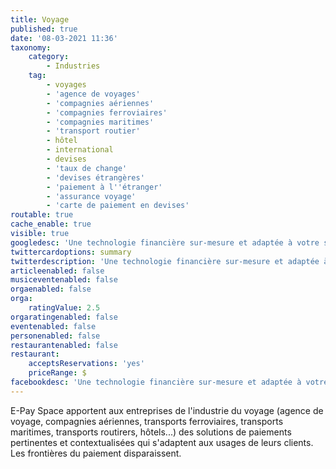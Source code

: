```yaml
---
title: Voyage
published: true
date: '08-03-2021 11:36'
taxonomy:
    category:
        - Industries
    tag:
        - voyages
        - 'agence de voyages'
        - 'compagnies aériennes'
        - 'compagnies ferroviaires'
        - 'compagnies maritimes'
        - 'transport routier'
        - hôtel
        - international
        - devises
        - 'taux de change'
        - 'devises étrangères'
        - 'paiement à l''étranger'
        - 'assurance voyage'
        - 'carte de paiement en devises'
routable: true
cache_enable: true
visible: true
googledesc: 'Une technologie financière sur-mesure et adaptée à votre secteur d''activité. Nous concevons des programmes de paiements à votre image.'
twittercardoptions: summary
twitterdescription: 'Une technologie financière sur-mesure et adaptée à votre secteur d''activité. Nous concevons des programmes de paiements à votre image.'
articleenabled: false
musiceventenabled: false
orgaenabled: false
orga:
    ratingValue: 2.5
orgaratingenabled: false
eventenabled: false
personenabled: false
restaurantenabled: false
restaurant:
    acceptsReservations: 'yes'
    priceRange: $
facebookdesc: 'Une technologie financière sur-mesure et adaptée à votre secteur d''activité. Nous concevons des programmes de paiements à votre image.'
---
```


E-Pay Space apportent aux entreprises de l'industrie du voyage (agence de voyage, compagnies aériennes, transports ferroviaires, transports maritimes, transports routirers, hôtels...) des solutions de paiements pertinentes et contextualisées qui s'adaptent aux usages de leurs clients. Les frontières du paiement disparaissent. 